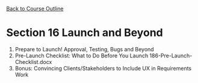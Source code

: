 [Back to Course Outline](../README.md)  

# Section 16 Launch and Beyond
1.   Prepare to Launch! Approval, Testing, Bugs and Beyond
2.   Pre-Launch Checklist: What to Do Before You Launch
186-Pre-Launch-Checklist.docx
1.   Bonus: Convincing Clients/Stakeholders to Include UX in Requirements Work
